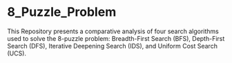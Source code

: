 # 8_Puzzle_Problem
This Repository presents a comparative analysis of four search algorithms used to solve the 8-puzzle problem: Breadth-First Search (BFS), Depth-First Search (DFS), Iterative Deepening Search (IDS), and Uniform Cost Search (UCS). 
